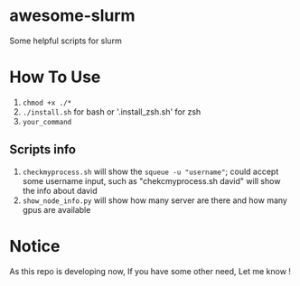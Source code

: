 # awesome-slurm
Some helpful scripts for slurm
# How To Use
1. `chmod +x ./*`
2. `./install.sh` for bash or '.install_zsh.sh' for zsh
2. `your_command`


## Scripts info
1. `checkmyprocess.sh` will show the `squeue -u "username"`; could accept some username input, such as "chekcmyprocess.sh david" will show the info about david 
2. `show_node_info.py` will show how many server are there and how many gpus are available


# Notice 
As this repo is developing now, If you have some other need, Let me know !

